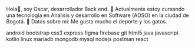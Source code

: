 Hola👋, soy Oscar, desarrollador Back end.
🌱 Actualmente estoy cursando una tecnología en Análisis y desarrollo en Software (ADSO) en la ciudad de Bogotá.
👀 Datos sobre mi: Me gusta mucho el deporte y los gatos.


android bootstrap css3 express figma firebase git html5 java javascript kotlin linux mariadb mongodb mysql nodejs postman react 
